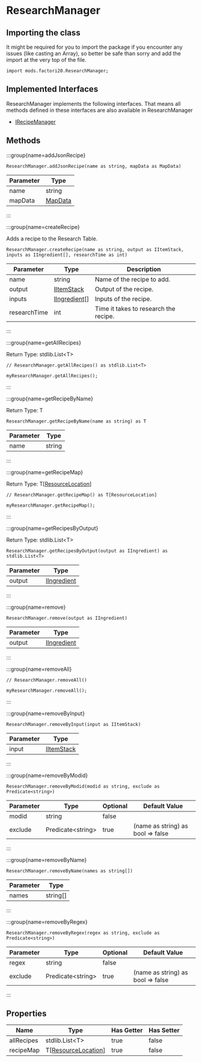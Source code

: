 # ResearchManager

## Importing the class

It might be required for you to import the package if you encounter any issues (like casting an Array), so better be safe than sorry and add the import at the very top of the file.
```zenscript
import mods.factori20.ResearchManager;
```


## Implemented Interfaces
ResearchManager implements the following interfaces. That means all methods defined in these interfaces are also available in ResearchManager

- [IRecipeManager](/vanilla/api/recipe/manager/IRecipeManager)

## Methods

:::group{name=addJsonRecipe}

```zenscript
ResearchManager.addJsonRecipe(name as string, mapData as MapData)
```

| Parameter |                 Type                 |
|-----------|--------------------------------------|
| name      | string                               |
| mapData   | [MapData](/vanilla/api/data/MapData) |


:::

:::group{name=createRecipe}

Adds a recipe to the Research Table.

```zenscript
ResearchManager.createRecipe(name as string, output as IItemStack, inputs as IIngredient[], researchTime as int)
```

|  Parameter   |                         Type                         |              Description              |
|--------------|------------------------------------------------------|---------------------------------------|
| name         | string                                               | Name of the recipe to add.            |
| output       | [IItemStack](/vanilla/api/item/IItemStack)           | Output of the recipe.                 |
| inputs       | [IIngredient](/vanilla/api/ingredient/IIngredient)[] | Inputs of the recipe.                 |
| researchTime | int                                                  | Time it takes to research the recipe. |


:::

:::group{name=getAllRecipes}

Return Type: stdlib.List&lt;T&gt;

```zenscript
// ResearchManager.getAllRecipes() as stdlib.List<T>

myResearchManager.getAllRecipes();
```

:::

:::group{name=getRecipeByName}

Return Type: T

```zenscript
ResearchManager.getRecipeByName(name as string) as T
```

| Parameter |  Type  |
|-----------|--------|
| name      | string |


:::

:::group{name=getRecipeMap}

Return Type: T[[ResourceLocation](/vanilla/api/resource/ResourceLocation)]

```zenscript
// ResearchManager.getRecipeMap() as T[ResourceLocation]

myResearchManager.getRecipeMap();
```

:::

:::group{name=getRecipesByOutput}

Return Type: stdlib.List&lt;T&gt;

```zenscript
ResearchManager.getRecipesByOutput(output as IIngredient) as stdlib.List<T>
```

| Parameter |                        Type                        |
|-----------|----------------------------------------------------|
| output    | [IIngredient](/vanilla/api/ingredient/IIngredient) |


:::

:::group{name=remove}

```zenscript
ResearchManager.remove(output as IIngredient)
```

| Parameter |                        Type                        |
|-----------|----------------------------------------------------|
| output    | [IIngredient](/vanilla/api/ingredient/IIngredient) |


:::

:::group{name=removeAll}

```zenscript
// ResearchManager.removeAll()

myResearchManager.removeAll();
```

:::

:::group{name=removeByInput}

```zenscript
ResearchManager.removeByInput(input as IItemStack)
```

| Parameter |                    Type                    |
|-----------|--------------------------------------------|
| input     | [IItemStack](/vanilla/api/item/IItemStack) |


:::

:::group{name=removeByModid}

```zenscript
ResearchManager.removeByModid(modid as string, exclude as Predicate<string>)
```

| Parameter |          Type           | Optional |           Default Value           |
|-----------|-------------------------|----------|-----------------------------------|
| modid     | string                  | false    |                                   |
| exclude   | Predicate&lt;string&gt; | true     | (name as string) as bool => false |


:::

:::group{name=removeByName}

```zenscript
ResearchManager.removeByName(names as string[])
```

| Parameter |   Type   |
|-----------|----------|
| names     | string[] |


:::

:::group{name=removeByRegex}

```zenscript
ResearchManager.removeByRegex(regex as string, exclude as Predicate<string>)
```

| Parameter |          Type           | Optional |           Default Value           |
|-----------|-------------------------|----------|-----------------------------------|
| regex     | string                  | false    |                                   |
| exclude   | Predicate&lt;string&gt; | true     | (name as string) as bool => false |


:::


## Properties

|    Name    |                             Type                              | Has Getter | Has Setter |
|------------|---------------------------------------------------------------|------------|------------|
| allRecipes | stdlib.List&lt;T&gt;                                          | true       | false      |
| recipeMap  | T[[ResourceLocation](/vanilla/api/resource/ResourceLocation)] | true       | false      |

